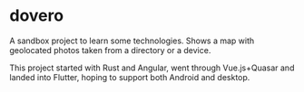 # dovero

A sandbox project to learn some technologies. Shows a map with geolocated photos taken from a directory or a device.

This project started with Rust and Angular, went through Vue.js+Quasar and landed into Flutter, hoping to support both Android and desktop.
